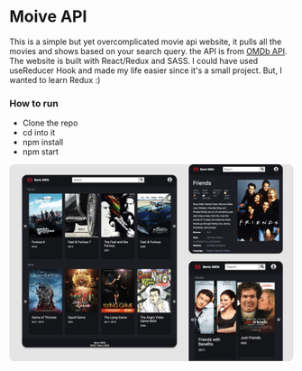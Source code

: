 # Moive API
This is a simple but yet overcomplicated movie api website, it pulls all the movies and shows based on your search query. the API is from [OMDb API](https://www.omdbapi.com/). The website is built with React/Redux and SASS. I could have used useReducer Hook and made my life easier since it's a small project. But, I wanted to learn Redux :)

### How to run 
- Clone the repo 
- cd into it
- npm install
- npm start

<img src="movie-api-showcase.png" />
